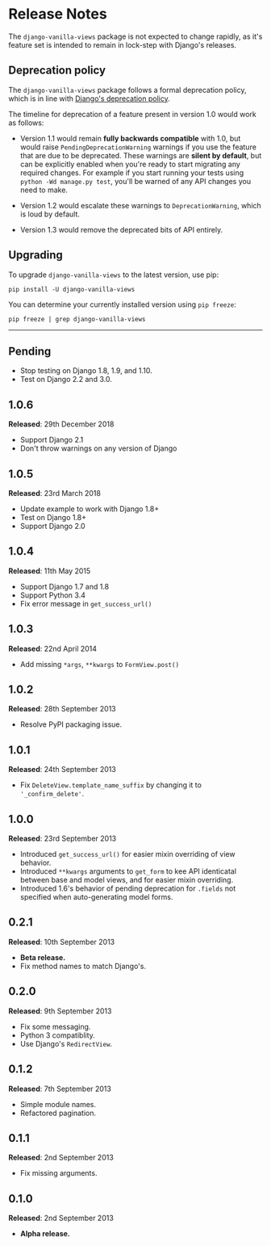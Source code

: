 # Release Notes

The `django-vanilla-views` package is not expected to change rapidly, as it's feature set is intended to remain in lock-step with Django's releases.

## Deprecation policy

The `django-vanilla-views` package follows a formal deprecation policy, which is in line with [Django's deprecation policy][django-deprecation-policy].

The timeline for deprecation of a feature present in version 1.0 would work as follows:

* Version 1.1 would remain **fully backwards compatible** with 1.0, but would raise `PendingDeprecationWarning` warnings if you use the feature that are due to be deprecated.  These warnings are **silent by default**, but can be explicitly enabled when you're ready to start migrating any required changes.  For example if you start running your tests using `python -Wd manage.py test`, you'll be warned of any API changes you need to make.

* Version 1.2 would escalate these warnings to `DeprecationWarning`, which is loud by default.

* Version 1.3 would remove the deprecated bits of API entirely.

## Upgrading

To upgrade `django-vanilla-views` to the latest version, use pip:

    pip install -U django-vanilla-views

You can determine your currently installed version using `pip freeze`:

    pip freeze | grep django-vanilla-views

---

## Pending

* Stop testing on Django 1.8, 1.9, and 1.10.
* Test on Django 2.2 and 3.0.

## 1.0.6

**Released**: 29th December 2018

* Support Django 2.1
* Don't throw warnings on any version of Django

## 1.0.5

**Released**: 23rd March 2018

* Update example to work with Django 1.8+
* Test on Django 1.8+
* Support Django 2.0

## 1.0.4

**Released**: 11th May 2015

* Support Django 1.7 and 1.8
* Support Python 3.4
* Fix error message in `get_success_url()`

## 1.0.3

**Released**: 22nd April 2014

* Add missing `*args`, `**kwargs` to `FormView.post()`

## 1.0.2

**Released**: 28th September 2013

* Resolve PyPI packaging issue.

## 1.0.1

**Released**: 24th September 2013

* Fix `DeleteView.template_name_suffix` by changing it to `'_confirm_delete'`.

## 1.0.0

**Released**: 23rd September 2013

* Introduced `get_success_url()` for easier mixin overriding of view behavior.
* Introduced `**kwargs` arguments to `get_form` to kee API identicatal between base and model views, and for easier mixin overriding.
* Introduced 1.6's behavior of pending deprecation for `.fields` not specified when auto-generating model forms.

## 0.2.1

**Released**: 10th September 2013

* **Beta release.**
* Fix method names to match Django's.

## 0.2.0

**Released**: 9th September 2013

* Fix some messaging.
* Python 3 compatiblity.
* Use Django's `RedirectView`.

## 0.1.2

**Released**: 7th September 2013

* Simple module names.
* Refactored pagination.

## 0.1.1

**Released**: 2nd September 2013

* Fix missing arguments.

## 0.1.0

**Released**: 2nd September 2013

* **Alpha release.**

[django-deprecation-policy]: https://docs.djangoproject.com/en/dev/internals/release-process/#internal-release-deprecation-policy
